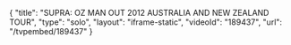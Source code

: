 {
    "title": "SUPRA: OZ MAN OUT 2012 AUSTRALIA AND NEW ZEALAND TOUR",
    "type": "solo",
    "layout": "iframe-static",
    "videoId": "189437",
    "url": "\/tvpembed\/189437"
}